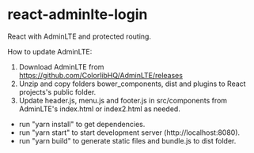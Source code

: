 # react-adminlte-login
React with AdminLTE and protected routing.

How to update AdminLTE:
1. Download AdminLTE  from https://github.com/ColorlibHQ/AdminLTE/releases
2. Unzip and copy folders bower_components, dist and plugins to React projects's public folder.
3. Update header.js, menu.js and footer.js in src/components from AdminLTE's index.html or index2.html as needed.

- run "yarn install" to get dependencies.
- run "yarn start" to start development server (http://localhost:8080).
- run "yarn build" to generate static files and bundle.js to dist folder. 